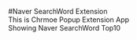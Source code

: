 #Naver SearchWord Extension
<br>
This is Chrmoe Popup Extension App
<br>
Showing Naver SearchWord Top10
